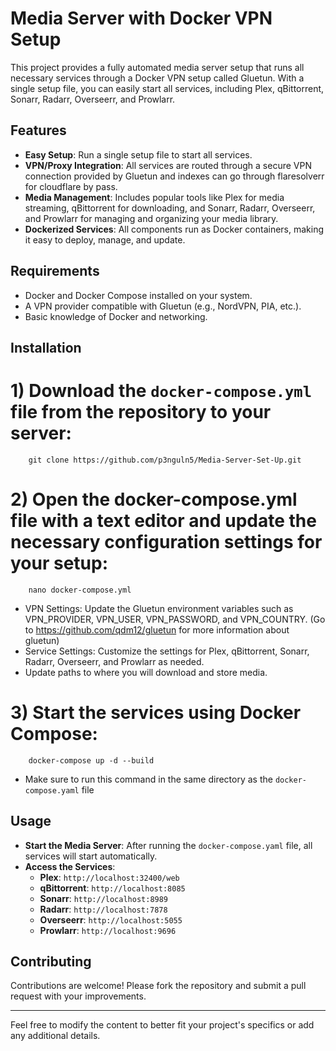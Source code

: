 # Media Server with Docker VPN Setup

This project provides a fully automated media server setup that runs all necessary services through a Docker VPN setup called Gluetun. With a single setup file, you can easily start all services, including Plex, qBittorrent, Sonarr, Radarr, Overseerr, and Prowlarr.

## Features

- **Easy Setup**: Run a single setup file to start all services.
- **VPN/Proxy Integration**: All services are routed through a secure VPN connection provided by Gluetun and indexes can go through flaresolverr for cloudflare by pass.
- **Media Management**: Includes popular tools like Plex for media streaming, qBittorrent for downloading, and Sonarr, Radarr, Overseerr, and Prowlarr for managing and organizing your media library.
- **Dockerized Services**: All components run as Docker containers, making it easy to deploy, manage, and update.

## Requirements

- Docker and Docker Compose installed on your system.
- A VPN provider compatible with Gluetun (e.g., NordVPN, PIA, etc.).
- Basic knowledge of Docker and networking.

## Installation

# 1) Download the `docker-compose.yml` file from the repository to your server:
        git clone https://github.com/p3nguln5/Media-Server-Set-Up.git

# 2) Open the docker-compose.yml file with a text editor and update the necessary configuration settings for your setup:
        nano docker-compose.yml

- VPN Settings: Update the Gluetun environment variables such as VPN_PROVIDER, VPN_USER, VPN_PASSWORD, and VPN_COUNTRY. (Go to https://github.com/qdm12/gluetun for more information about gluetun)
- Service Settings: Customize the settings for Plex, qBittorrent, Sonarr, Radarr, Overseerr, and Prowlarr as needed.
- Update paths to where you will download and store media.


# 3) Start the services using Docker Compose:
        docker-compose up -d --build
- Make sure to run this command in the same directory as the `docker-compose.yaml` file

## Usage

- **Start the Media Server**: After running the `docker-compose.yaml` file, all services will start automatically.
- **Access the Services**:
  - **Plex**: `http://localhost:32400/web`
  - **qBittorrent**: `http://localhost:8085`
  - **Sonarr**: `http://localhost:8989`
  - **Radarr**: `http://localhost:7878`
  - **Overseerr**: `http://localhost:5055`
  - **Prowlarr**: `http://localhost:9696`

## Contributing

Contributions are welcome! Please fork the repository and submit a pull request with your improvements.

---

Feel free to modify the content to better fit your project's specifics or add any additional details.

